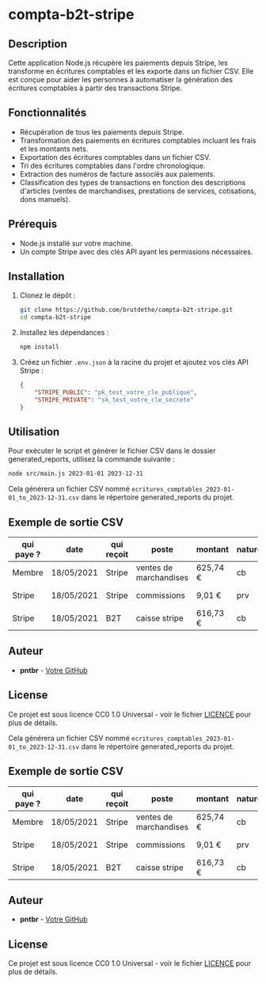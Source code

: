 # compta-b2t-stripe

## Description

Cette application Node.js récupère les paiements depuis Stripe, les transforme en écritures comptables et les exporte dans un fichier CSV. Elle est conçue pour aider les personnes à automatiser la génération des écritures comptables à partir des transactions Stripe.

## Fonctionnalités

- Récupération de tous les paiements depuis Stripe.
- Transformation des paiements en écritures comptables incluant les frais et les montants nets.
- Exportation des écritures comptables dans un fichier CSV.
- Tri des écritures comptables dans l'ordre chronologique.
- Extraction des numéros de facture associés aux paiements.
- Classification des types de transactions en fonction des descriptions d'articles (ventes de marchandises, prestations de services, cotisations, dons manuels).

## Prérequis

- Node.js installé sur votre machine.
- Un compte Stripe avec des clés API ayant les permissions nécessaires.

## Installation

1. Clonez le dépôt :

    ```bash
    git clone https://github.com/brutdethe/compta-b2t-stripe.git
    cd compta-b2t-stripe
    ```

2. Installez les dépendances :

    ```bash
    npm install
    ```

3. Créez un fichier `.env.json` à la racine du projet et ajoutez vos clés API Stripe :

    ```json
    {
        "STRIPE_PUBLIC": "pk_test_votre_cle_publique",
        "STRIPE_PRIVATE": "sk_test_votre_cle_secrete"
    }
    ```

## Utilisation

Pour exécuter le script et générer le fichier CSV dans le dossier generated_reports, utilisez la commande suivante :

```bash
node src/main.js 2023-01-01 2023-12-31
```

Cela générera un fichier CSV nommé `ecritures_comptables_2023-01-01_to_2023-12-31.csv` dans le répertoire generated_reports du projet.

## Exemple de sortie CSV

| qui paye ? | date       | qui reçoit | poste                | montant   | nature | pointage | note            | facture correspondante |
|------------|------------|------------|----------------------|-----------|--------|----------|-----------------|------------------------|
| Membre     | 18/05/2021 | Stripe     | ventes de marchandises | 625,74 €  | cb     |          | Vente stripe    | 20210518_2021-0001     |
| Stripe     | 18/05/2021 | Stripe     | commissions          | 9,01 €    | prv    |          | commission stripe | 20210518_2021-0001    |
| Stripe     | 18/05/2021 | B2T        | caisse stripe        | 616,73 €  | cb     | x        | transfert stripe | 20210518_2021-0001    |

## Auteur

- **pntbr** - [Votre GitHub](https://github.com/pntbr)

## License

Ce projet est sous licence CC0 1.0 Universal - voir le fichier [LICENCE](LICENCSE) pour plus de détails.

Cela générera un fichier CSV nommé `ecritures_comptables_2023-01-01_to_2023-12-31.csv` dans le répertoire generated_reports du projet.

## Exemple de sortie CSV

| qui paye ? | date       | qui reçoit | poste                | montant   | nature | pointage | note            | facture correspondante |
|------------|------------|------------|----------------------|-----------|--------|----------|-----------------|------------------------|
| Membre     | 18/05/2021 | Stripe     | ventes de marchandises | 625,74 €  | cb     |          | Vente stripe    | 2021-0001              |
| Stripe     | 18/05/2021 | Stripe     | commissions          | 9,01 €    | prv    |          | commission stripe | 2021-0001              |
| Stripe     | 18/05/2021 | B2T        | caisse stripe        | 616,73 €  | cb     | x        | transfert stripe | 2021-0001              |

## Auteur

- **pntbr** - [Votre GitHub](https://github.com/pntbr)

## License

Ce projet est sous licence CC0 1.0 Universal - voir le fichier [LICENCE](LICENCE) pour plus de détails.

